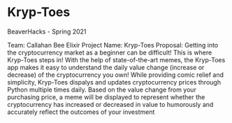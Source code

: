 # Kryp-Toes
BeaverHacks - Spring 2021

Team: Callahan Bee Elixir
Project Name: Kryp-Toes
Proposal: Getting into the cryptocurrency market as a beginner can be difficult! This is where Kryp-Toes steps in! With the help of state-of-the-art memes, the Kryp-Toes app makes it easy to understand the daily value change (increase or decrease) of the cryptocurrency you own! While providing comic relief and simplicity, Kryp-Toes dispalys and updates cryptocurrency prices through Python multiple times daily. Based on the value change  from your purchasing price, a meme will be displayed to represent whether the cryptocurrency has increased or decreased in value  to humorously and accurately reflect the outcomes of your investment